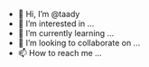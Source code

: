 - 👋 Hi, I’m @taady
- 👀 I’m interested in ...
- 🌱 I’m currently learning ...
- 💞️ I’m looking to collaborate on ...
- 📫 How to reach me ...

<!---
taady/taady is a ✨ special ✨ repository because its `README.md` (this file) appears on your GitHub profile.
You can click the Preview link to take a look at your changes.
--->
